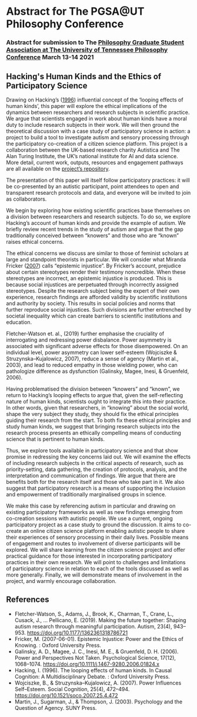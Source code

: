 # Abstract for The PGSA@UT Philosophy Conference

### Abstract for submission to The [Philosophy Graduate Student Association at The University of Tennessee Philosophy Conference](http://utkphilgradconference.weebly.com/) March 13-14 2021

## Hacking's Human Kinds and the Ethics of Participatory Science 

Drawing on Hacking’s ([1996](https://oxford.universitypressscholarship.com/view/10.1093/acprof:oso/9780198524021.001.0001/acprof-9780198524021-chapter-12)) influential concept of the ‘looping effects of human kinds’, this paper will explore the ethical implications of the dynamics between researchers and research subjects in scientific practice. 
We argue that scientists engaged in work about human kinds have a moral duty to include research subjects in their work. 
We will then ground the theoretical discussion with a case study of participatory science in action: a project to build a tool to investigate autism and sensory processing through the participatory co-creation of a citizen science platform. 
This project is a collaboration between the UK-based research charity Autistica and The Alan Turing Institute, the UK’s national institute for AI and data science. 
More detail, current work, outputs, resources and engagement pathways are all available on the [project’s repository](https://github.com/alan-turing-institute/AutisticaCitizenScience).

The presentation of this paper will itself follow participatory practices: it will be co-presented by an autistic participant, point attendees to open and transparent research protocols and data, and everyone will be invited to join as collaborators.

We begin by exploring how existing scientific practices base themselves on a division between researchers and research subjects. 
To do so, we explore Hacking’s account of human kinds and provide the example of autism. 
We briefly review recent trends in the study of autism and argue that the gap traditionally conceived between “knowers” and those who are “known” raises ethical concerns.

The ethical concerns we discuss are similar to those of feminist scholars at large and standpoint theorists in particular. 
We will consider what Miranda Fricker ([2007](doi.org/10.1093/acprof:oso/9780198237907.001.0001)) calls “epistemic injustice”. 
By Fricker’s account, prejudice about certain stereotypes render their testimony noncredible. 
When these stereotypes are incorrect, an epistemic injustice is produced. 
This is because social injustices are perpetuated through incorrectly assigned stereotypes. Despite the research subject being the expert of their own experience, research findings are afforded validity by scientific institutions and authority by society. 
This results in social policies and norms that further reproduce social injustices. Such divisions are further entrenched by societal inequality which can create barriers to scientific institutions and education.

Fletcher-Watson et. al., (2019) further emphasise the cruciality of interrogating and redressing power disbalance. Power asymmetry is associated with significant adverse effects for those disempowered. On an individual level, power asymmetry can lower self-esteem (Wojciszke & Struzynska–Kujalowicz, 2007), reduce a sense of agency (Martin et al., 2003), and lead to reduced empathy in those wielding power, who can pathologize difference as dysfunction (Galinsky, Magee, Inesi, & Gruenfeld, 2006). 

Having problematised the division between “knowers” and “known”, we return to Hacking’s looping effects to argue that, given the self-reflecting nature of human kinds, scientists ought to integrate this into their practice. 
In other words, given that researchers, in “knowing” about the social world, shape the very subject they study, they should fix the ethical principles guiding their research from the start. 
To both fix these ethical principles and study human kinds, we suggest that bringing research subjects into the research process presents an ethically compelling means of conducting science that is pertinent to human kinds.

Thus, we explore tools available in participatory science and that show promise in redressing the key concerns laid out. 
We will examine the effects of including research subjects in the critical aspects of research, such as priority-setting, data gathering, the creation of protocols, analysis, and the interpretation and communication of findings. 
We argue that there are benefits both for the research itself and those who take part in it. We also suggest that participatory research is a means of supporting the inclusion and empowerment of traditionally marginalised groups in science. 

We make this case by referencing autism in particular and drawing on existing participatory frameworks as well as new findings emerging from co-creation sessions with autistic people. 
We use a current, ongoing participatory project as a case study to ground the discussion. 
It aims to co-create an online citizen science platform enabling autistic people to share their experiences of sensory processing in their daily lives. 
Possible means of engagement and routes to involvement of diverse participants will be explored. 
We will share learning from the citizen science project and offer practical guidance for those interested in incorporating participatory practices in their own research. 
We will point to challenges and limitations of participatory science in relation to each of the tools discussed as well as more generally. 
Finally, we will demonstrate means of involvement in the project, and warmly encourage collaboration. 

## References

* Fletcher-Watson, S., Adams, J., Brook, K., Charman, T., Crane, L., Cusack, J., … Pellicano, E. (2019). Making the future together: Shaping autism research through meaningful participation. Autism, 23(4), 943–953. https://doi.org/10.1177/1362361318786721
* Fricker, M. (2007-06-01). Epistemic Injustice: Power and the Ethics of Knowing. : Oxford University Press.
* Galinsky, A. D., Magee, J. C., Inesi, M. E., & Gruenfeld, D. H. (2006). Power and Perspectives Not Taken. Psychological Science, 17(12), 1068–1074. https://doi.org/10.1111/j.1467-9280.2006.01824.x
* Hacking, I. (1996). The looping effects of human kinds. In Causal Cognition: A Multidisciplinary Debate. : Oxford University Press.
* Wojciszke, B., & Struzynska–Kujalowicz, A. (2007). Power Influences Self–Esteem. Social Cognition, 25(4), 472–494. https://doi.org/10.1521/soco.2007.25.4.472
* Martin, J., Sugarman, J., & Thompson, J. (2003). Psychology and the Question of Agency. SUNY Press.





